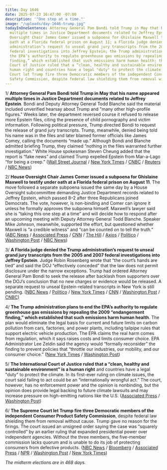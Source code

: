 ```yaml
---
title: Day 1646
date: 2025-07-23 16:47:00 -07:00
description: '"One step at a time."'
image: "/uploads/day-1646-trump.jpg"
todayInOneSentence: Attorney General Pam Bondi told Trump in May that his name appeared
  multiple times in Justice Department documents related to Jeffrey Epstein; House
  Oversight Chair James Comer issued a subpoena for Ghislaine Maxwell to testify under
  oath at a Florida federal prison on August 11; a Florida judge denied the Trump
  administration’s request to unseal grand jury transcripts from the 2005 and 2007
  federal investigations into Jeffrey Epstein; the Trump administration plans to end
  the EPA’s authority to regulate greenhouse gas emissions by repealing the 2009 “endangerment
  finding,” which established that such emissions harm human health; the International
  Court of Justice ruled that a “clean, healthy and sustainable environment” is a
  human right and countries have a legal "duty" to protect the climate; and the Supreme
  Court let Trump fire three Democratic members of the independent Consumer Product
  Safety Commission, despite federal law shielding them from removal without cause.
---
```


1/ **Attorney General Pam Bondi told Trump in May that his name appeared multiple times in Justice Department documents related to Jeffrey Epstein**. Bondi and Deputy Attorney General Todd Blanche said the material included unverified hearsay about Trump and "many other high-profile figures." Weeks later, the department reversed course it refused to release more Epstein files, citing the presence of child pornography and victim information. Following political pressure, Trump directed Bondi to request the release of grand jury transcripts. Trump, meanwhile, denied being told his name was in the files and later blamed former officials like James Comey, calling the documents “made up.” Although Bondi and Blanche admitted briefing Trump, they claimed “nothing in the files warranted further investigation.” White House spokesman Steven Cheung added that the report is “fake news” and claimed Trump expelled Epstein from Mar-a-Lago “for being a creep.” ([Wall Street Journal](https://www.wsj.com/politics/justice-department-told-trump-name-in-epstein-files-727a8038) / [New York Times](https://www.nytimes.com/2025/07/23/us/politics/trump-epstein-files-named.html) / [CNBC](https://www.cnbc.com/2025/07/23/trump-jeffrey-epstein-files-wsj.html) / [Reuters](https://www.reuters.com/legal/government/wall-street-journal-reports-trump-is-epstein-files-white-house-calls-story-fake-2025-07-23/) / [NBC News](https://www.nbcnews.com/politics/trump-administration/live-blog/trump-epstein-tariffs-immigration-china-obama-live-updates-rcna219816#rcrd85347))

2/ **House Oversight Chair James Comer issued a subpoena for Ghislaine Maxwell to testify under oath at a Florida federal prison on August 11**. The move followed a separate subpoena issued the same day by a House Oversight subcommittee demanding Justice Department records related to Jeffrey Epstein, which passed 8–2 after three Republicans joined Democrats. The vote, however, is non-binding and Comer can ignore it unless he formally approves the subpoena himself. Maxwell’s lawyer said she is “taking this one step at a time” and will decide how to respond after an upcoming meeting with Deputy Attorney General Todd Blanche. Speaker Mike Johnson, meanwhile, supported the effort, but questioned whether Maxwell is “a credible witness” and “can be counted on to tell the truth.” ([ABC News](https://abcnews.go.com/Politics/house-oversight-committee-issues-subpoena-ghislaine-maxwell/story?id=124009512) / [Associated Press](https://apnews.com/article/epstein-files-congress-democrats-subpoena-republicans-trump-5d17ea83f7ffeff5784159848b97f38e) / [CNN](https://apnews.com/article/epstein-files-congress-democrats-subpoena-republicans-trump-5d17ea83f7ffeff5784159848b97f38e) / [The Hill](https://apnews.com/article/epstein-files-congress-democrats-subpoena-republicans-trump-5d17ea83f7ffeff5784159848b97f38e) / [Axios](https://www.axios.com/2025/07/23/jeffrey-epstein-subpoena-republicans-democrats) / [Politico](https://www.politico.com/live-updates/2025/07/23/congress/house-democrats-committee-markups-epstein-attack-republicans-recess-00471666) / [Washington Post](https://www.washingtonpost.com/politics/2025/07/23/trump-presidency-news/#link-PTSL5Y7TSVBXLOIPNFGABOXGJ4) / [NBC News](https://www.nbcnews.com/politics/trump-administration/live-blog/trump-epstein-tariffs-immigration-china-obama-live-updates-rcna219816))

3/ **A Florida judge denied the Trump administration’s request to unseal grand jury transcripts from the 2005 and 2007 federal investigations into Jeffrey Epstein**. Judge Robin Rosenberg wrote that “the court’s hands are tied” and said the DOJ “effectively conceded” that the law does not permit disclosure under the narrow exceptions. Trump had ordered Attorney General Pam Bondi to seek the release after backlash from supporters over the DOJ’s conclusion that no new charges or evidence would be released. A separate request to unseal Epstein-related transcripts in New York is still pending. ([NBC News](https://www.nbcnews.com/politics/justice-department/judge-denies-doj-request-unseal-jeffrey-epstein-grand-jury-transcripts-rcna220607) / [Politico](https://www.politico.com/news/2025/07/23/jeffrey-esptein-grand-jury-doj-00471291) / [New York Times](https://www.nytimes.com/2025/07/23/us/politics/florida-epstein-transcripts-unsealed-denied.html) / [CNN](https://www.cnn.com/2025/07/23/politics/judge-declines-grand-jury-documents-jeffrey-epstein) / [Washington Post](https://www.washingtonpost.com/national-security/2025/07/23/epstein-transcripts-florida-judge-justice-department/) / [CNBC](https://www.cnbc.com/2025/07/23/epstein-trump-grand-jury-florida.html))

4/ **The Trump administration plans to end the EPA’s authority to regulate greenhouse gas emissions by repealing the 2009 “endangerment finding,” which established that such emissions harm human health**. The plan would eliminate the legal basis for current and future limits on carbon pollution from cars, factories, and power plants, including tailpipe rules that support electric vehicle production. The EPA claims the real harm comes from regulation, which it says raises costs and limits consumer choice. EPA Administrator Lee Zeldin said the agency would “formally reconsider” the finding to prevent policies that “throttle our industries, our mobility, and our consumer choice.” ([New York Times](https://www.nytimes.com/2025/07/22/climate/epa-endangerment-finding-rescind.html) / [Washington Post](https://www.washingtonpost.com/climate-environment/2025/07/22/endangerment-finding-epa-climate/))

5/ **The International Court of Justice ruled that a “clean, healthy and sustainable environment” is a human right** and countries have a legal "duty" to protect the climate. In its first-ever ruling on climate issues, the court said failing to act could be an “internationally wrongful act.” The court, however, has no enforcement power and the opinion is nonbinding, but the opinion does provide legal backing to future climate lawsuits and may increase pressure on high-emitting nations like the U.S. ([Associated Press](https://apnews.com/article/un-court-opinion-climate-change-1ac84a94a5aaffd63518ef1da3502a9e) / [Washington Post](https://www.washingtonpost.com/climate-environment/2025/07/23/world-court-climate-ruling/))

6/ **The Supreme Court let Trump fire three Democratic members of the independent Consumer Product Safety Commission**, despite federal law shielding them from removal without cause. Trump gave no reason for the firings. The court issued an unsigned order saying the case was “squarely controlled” by an earlier ruling that expanded presidential power over independent agencies. Without the three members, the five-member commission lacks quorum and is unable to do its job of protecting consumers from defective products. ([NBC News](https://www.nbcnews.com/politics/supreme-court/supreme-court-allows-trump-fire-members-product-safety-agency-rcna218882) / [Bloomberg](https://www.bloomberg.com/news/articles/2025-07-23/supreme-court-lets-trump-oust-consumer-safety-officials-for-now) / [Associated Press](https://apnews.com/article/supreme-court-trump-consumer-product-safety-f0ed5ff2409287440f5067d64031429d) / [NPR](https://www.npr.org/2025/07/23/nx-s1-5477634/supreme-court-cpsc-firings) / [Washington Post](https://www.washingtonpost.com/politics/2025/07/23/supreme-court-consumer-product-safety-regulators-trump/) / [New York Times](https://www.nytimes.com/2025/07/23/us/politics/supreme-court-consumer-product-commission.html))

*The midterm elections are in 468 days.*